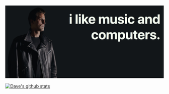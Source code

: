 ![Dave Stach. Software engineer and music industry professional.](https://github.com/d4vves/d4vves/blob/master/public/header.png?raw=true)

[![Dave's github stats](https://github-readme-stats.vercel.app/api?username=d4vves)](https://github.com/anuraghazra/github-readme-stats)